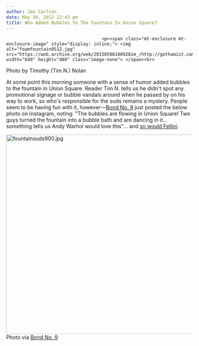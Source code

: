```yaml
---
author: Jen Carlson
date: May 30, 2012 12:43 pm
title: Who Added Bubbles To The Fountain In Union Square?
---
```


	
										<p><span class="mt-enclosure mt-enclosure-image" style="display: inline;"> <img alt="foamfountain0512.jpg" src="https://web.archive.org/web/20150508160928im_/http://gothamist.com/attachments/arts_jen/foamfountain0512.jpg" width="640" height="480" class="image-none"> </span><br>
<span class="photo_caption">Photo by Timothy (Tim N.) Nolan</span></p>

<p>At some point this morning someone with a sense of humor added bubbles to the fountain in Union Square. Reader Tim N. tells us he didn&apos;t spot any promotional signage or bubble vandals around when he passed by on his way to work, so who&apos;s responsible for the suds remains a mystery. People seem to be having fun with it, however&#x2014;<a href="https://web.archive.org/web/20150508160928/http://instagr.am/p/LQZB8zH-g8/">Bond No. 9</a> just posted the below photo on Instagram, noting: &quot;The bubbles are flowing in Union Square! Two guys turned the fountain into a bubble bath and are dancing in it... something tells us Andy Warhol would love this&quot;... and <a href="https://web.archive.org/web/20150508160928/http://www.youtube.com/watch?v=GKN1T3K1idg">so would Fellini</a>. </p>

<p><span class="mt-enclosure mt-enclosure-image" style="display: inline;"> <img alt="fountainsuds900.jpg" src="https://web.archive.org/web/20150508160928im_/http://gothamist.com/attachments/arts_jen/fountainsuds900.jpg" width="640" height="538" class="image-none"> </span><br>
<span class="photo_caption">Photo via <a href="https://web.archive.org/web/20150508160928/http://instagr.am/p/LQZB8zH-g8/">Bond No. 9</a></span></p>					
										
									
				